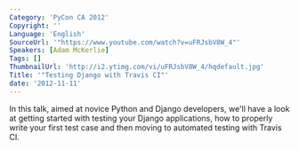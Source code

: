 ```yaml
---
Category: 'PyCon CA 2012'
Copyright: ''
Language: 'English'
SourceUrl: '"https://www.youtube.com/watch?v=uFRJsbV8W_4"'
Speakers: [Adam McKerlie]
Tags: []
ThumbnailUrl: 'http://i2.ytimg.com/vi/uFRJsbV8W_4/hqdefault.jpg'
Title: '"Testing Django with Travis CI"'
date: '2012-11-11'
---
```

In this talk, aimed at novice Python and Django developers, we'll have a look
at getting started with testing your Django applications, how to properly
write your first test case and then moving to automated testing with Travis
CI.


